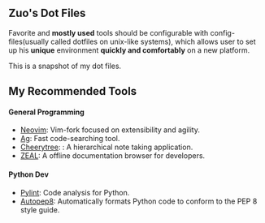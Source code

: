 ## Zuo's Dot Files

Favorite and **mostly used** tools should be configurable with config-files(usually called dotfiles on unix-like
systems), which allows user to set up his **unique** environment **quickly and comfortably** on a new platform.

This is a snapshot of my dot files.

## My Recommended Tools

#### General Programming

- [Neovim](https://neovim.io/): Vim-fork focused on extensibility and agility.
- [Ag](https://github.com/ggreer/the_silver_searcher): Fast code-searching tool.
- [Cheerytree](http://www.giuspen.com/cherrytree/): : A hierarchical note taking application.
- [ZEAL](https://zealdocs.org/): A offline documentation browser for developers.

#### Python Dev

- [Pylint](https://www.pylint.org/): Code analysis for Python.
- [Autopep8](https://github.com/hhatto/autopep8): Automatically formats Python code to conform to the PEP 8 style guide.
